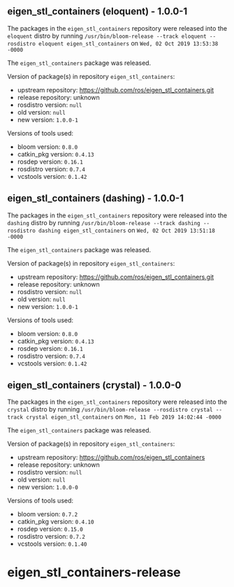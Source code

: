 ## eigen_stl_containers (eloquent) - 1.0.0-1

The packages in the `eigen_stl_containers` repository were released into the `eloquent` distro by running `/usr/bin/bloom-release --track eloquent --rosdistro eloquent eigen_stl_containers` on `Wed, 02 Oct 2019 13:53:38 -0000`

The `eigen_stl_containers` package was released.

Version of package(s) in repository `eigen_stl_containers`:

- upstream repository: https://github.com/ros/eigen_stl_containers.git
- release repository: unknown
- rosdistro version: `null`
- old version: `null`
- new version: `1.0.0-1`

Versions of tools used:

- bloom version: `0.8.0`
- catkin_pkg version: `0.4.13`
- rosdep version: `0.16.1`
- rosdistro version: `0.7.4`
- vcstools version: `0.1.42`


## eigen_stl_containers (dashing) - 1.0.0-1

The packages in the `eigen_stl_containers` repository were released into the `dashing` distro by running `/usr/bin/bloom-release --track dashing --rosdistro dashing eigen_stl_containers` on `Wed, 02 Oct 2019 13:51:18 -0000`

The `eigen_stl_containers` package was released.

Version of package(s) in repository `eigen_stl_containers`:

- upstream repository: https://github.com/ros/eigen_stl_containers.git
- release repository: unknown
- rosdistro version: `null`
- old version: `null`
- new version: `1.0.0-1`

Versions of tools used:

- bloom version: `0.8.0`
- catkin_pkg version: `0.4.13`
- rosdep version: `0.16.1`
- rosdistro version: `0.7.4`
- vcstools version: `0.1.42`


## eigen_stl_containers (crystal) - 1.0.0-0

The packages in the `eigen_stl_containers` repository were released into the `crystal` distro by running `/usr/bin/bloom-release --rosdistro crystal --track crystal eigen_stl_containers` on `Mon, 11 Feb 2019 14:02:44 -0000`

The `eigen_stl_containers` package was released.

Version of package(s) in repository `eigen_stl_containers`:

- upstream repository: https://github.com/ros/eigen_stl_containers
- release repository: unknown
- rosdistro version: `null`
- old version: `null`
- new version: `1.0.0-0`

Versions of tools used:

- bloom version: `0.7.2`
- catkin_pkg version: `0.4.10`
- rosdep version: `0.15.0`
- rosdistro version: `0.7.2`
- vcstools version: `0.1.40`


# eigen_stl_containers-release